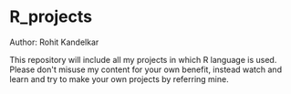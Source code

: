 # R_projects
Author: Rohit Kandelkar

This repository will include all my projects in which R language is used. Please don't misuse my content for your own benefit, instead watch and learn and try to make your own projects by referring mine.
